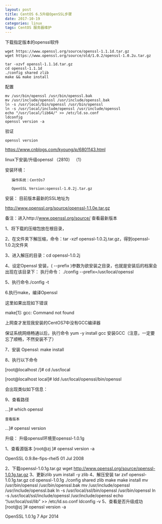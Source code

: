 ```yaml
---
layout: post
title: CentOS 6.5升级OpenSSL步骤
date: 2017-10-19
categories: linux
tags: CentOS 服务器维护
---
```



下载指定版本的openssl软件

```
wget https://www.openssl.org/source/openssl-1.1.1d.tar.gz
wget https://www.openssl.org/source/old/1.0.2/openssl-1.0.2u.tar.gz

tar -xzvf openssl-1.1.1d.tar.gz
cd openssl-1.1.1d
./config shared zlib
make && make install
```

配置
```
mv /usr/bin/openssl /usr/bin/openssl.bak
mv /usr/include/openssl /usr/include/openssl.bak
ln -s /usr/local/bin/openssl /usr/bin/openssl
ln -s /usr/local/include/openssl /usr/include/openssl
echo "/usr/local/lib64/" >> /etc/ld.so.conf
ldconfig 
openssl version -a

```


验证

```
openssl version 
```






https://www.cnblogs.com/kyoung/p/6801143.html



linux下安装/升级openssl
 （2810）  （1）

安装环境： 

       操作系统：CentOs7

       OpenSSL Version:openssl-1.0.2j.tar.gz

安装：
       目前版本最新的SSL地址为

http://www.openssl.org/source/openssl-1.1.0e.tar.gz

备注：进入http://www.openssl.org/source/ 查看最新版本

1、将下载的压缩包放在根目录，

2、在文件夹下解压缩，命令：tar -xzf openssl-1.0.2j.tar.gz，得到openssl-1.0.2j文件夹

3、进入解压的目录：cd openssl-1.0.2j

4、设定Openssl 安装，( --prefix )参数为欲安装之目录，也就是安装后的档案会出现在该目录下：
执行命令： ./config --prefix=/usr/local/openssl

5、执行命令./config -t

6.执行make，编译Openssl

这里如果出现如下错误

make[1]: gcc: Command not found

 

上网查才发现我安装的CentOS7中没有GCC编译器

保证系统网络畅通以后，执行命令 yum -y install gcc 安装GCC（注意，一定要忘了顺畅，不然安装不了）

7、安装 Openssl:
make install

8、执行以下命令

[root@localhost /]# cd /usr/local

[root@localhost local]# ldd /usr/local/openssl/bin/openssl

会出现类似如下信息：

   

9、查看路径

...]# which openssl

    查看版本

...]# openssl version

升级：
升级openssl环境至openssl-1.0.1g

1、查看源版本
[root@zj ]# openssl version -a

OpenSSL 0.9.8e-fips-rhel5 01 Jul 2008

2、下载openssl-1.0.1g.tar.gz
wget http://www.openssl.org/source/openssl-1.0.1g.tar.gz
3、更新zlib
yum install -y zlib
4、解压安装
tar zxf openssl-1.0.1g.tar.gz
cd openssl-1.0.1g
./config shared zlib
make
make install
mv /usr/bin/openssl /usr/bin/openssl.bak
mv /usr/include/openssl /usr/include/openssl.bak
ln -s /usr/local/ssl/bin/openssl /usr/bin/openssl
ln -s /usr/local/ssl/include/openssl /usr/include/openssl
echo “/usr/local/ssl/lib” >> /etc/ld.so.conf
ldconfig -v
5、查看是否升级成功
[root@zj ]# openssl version -a

OpenSSL 1.0.1g 7 Apr 2014